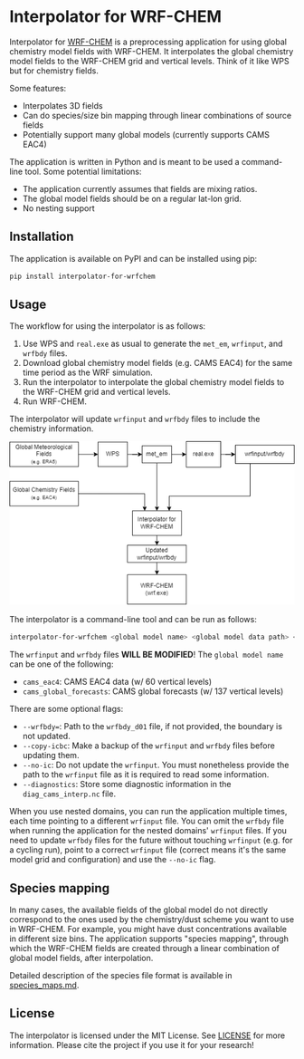 # Interpolator for WRF-CHEM

Interpolator for [WRF-CHEM](https://github.com/wrf-model/wrf) is a preprocessing application for using global chemistry model fields with WRF-CHEM. It interpolates the global chemistry model fields to the WRF-CHEM grid and vertical levels. Think of it like WPS but for chemistry fields.

Some features:

- Interpolates 3D fields
- Can do species/size bin mapping through linear combinations of source fields
- Potentially support many global models (currently supports CAMS EAC4)

The application is written in Python and is meant to be used a command-line tool. Some potential limitations:

- The application currently assumes that fields are mixing ratios.
- The global model fields should be on a regular lat-lon grid.
- No nesting support

## Installation

The application is available on PyPI and can be installed using pip:

```bash
pip install interpolator-for-wrfchem
```

## Usage

The workflow for using the interpolator is as follows:

1. Use WPS and `real.exe` as usual to generate the `met_em`, `wrfinput`, and `wrfbdy` files.
2. Download global chemistry model fields (e.g. CAMS EAC4) for the same time period as the WRF simulation.
3. Run the interpolator to interpolate the global chemistry model fields to the WRF-CHEM grid and vertical levels.
4. Run WRF-CHEM.

The interpolator will update `wrfinput` and `wrfbdy` files to include the chemistry information.

![Workflow](./workflow.drawio.png)

The interpolator is a command-line tool and can be run as follows:

```bash
interpolator-for-wrfchem <global model name> <global model data path> <met_em path> <wrfinput path> <species map path>
```

The `wrfinput` and `wrfbdy` files **WILL BE MODIFIED**! The `global model name` can be one of the following:

- `cams_eac4`: CAMS EAC4 data (w/ 60 vertical levels)
- `cams_global_forecasts`: CAMS global forecasts (w/ 137 vertical levels)

There are some optional flags:

- `--wrfbdy=`: Path to the `wrfbdy_d01` file, if not provided, the boundary is not updated.
- `--copy-icbc`: Make a backup of the `wrfinput` and `wrfbdy` files before updating them.
- `--no-ic`: Do not update the `wrfinput`. You must nonetheless provide the path to the `wrfinput` file as it is required to read some information.
- `--diagnostics`: Store some diagnostic information in the `diag_cams_interp.nc` file.

When you use nested domains, you can run the application multiple times, each time pointing to a different `wrfinput` file. You can omit the `wrfbdy` file when running the application for the nested domains' `wrfinput` files.
If you need to update `wrfbdy` files for the future without touching `wrfinput` (e.g. for a cycling run), point to a correct `wrfinput` file (correct means it's the same model grid and configuration) and use the `--no-ic` flag.

## Species mapping

In many cases, the available fields of the global model do not directly correspond to the ones used by the chemistry/dust scheme you want to use in WRF-CHEM. For example, you might have dust concentrations available in different size bins. The application supports "species mapping", through which the WRF-CHEM fields are created through a linear combination of global model fields, after interpolation.

Detailed description of the species file format is available in [species_maps.md](./species_maps/species_maps.md).

## License

The interpolator is licensed under the MIT License. See [LICENSE](./LICENSE) for more information.
Please cite the project if you use it for your research!

